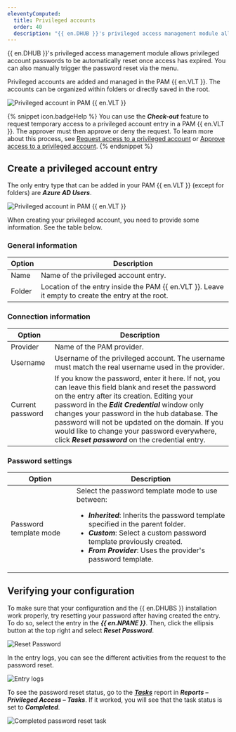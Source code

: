 ```yaml
---
eleventyComputed:
  title: Privileged accounts
  order: 40
  description: "{{ en.DHUB }}'s privileged access management module allows privileged account passwords to be automatically reset once access has expired. You can also manually trigger the password reset via the menu."
---
```

{{ en.DHUB }}'s privileged access management module allows privileged account passwords to be automatically reset once access has expired. You can also manually trigger the password reset via the menu. 

Privileged accounts are added and managed in the PAM {{ en.VLT }}. The accounts can be organized within folders or directly saved in the root.

![Privileged account in PAM {{ en.VLT }}](https://webdevolutions.azureedge.net/docs/en/hub/Hub2293.png)

{% snippet icon.badgeHelp %}
You can use the ***Check-out*** feature to request temporary access to a privileged account entry in a PAM {{ en.VLT }}. The approver must then approve or deny the request. To learn more about this process, see [Request access to a privileged account](/hub/privileged-access-management/privileged-accounts/request-access-privileged-account/) or [Approve access to a privileged account](/hub/privileged-access-management/privileged-accounts/approve-access-privileged-account/).
{% endsnippet %}  

## Create a privileged account entry

The only entry type that can be added in your PAM {{ en.VLT }} (except for folders) are ***Azure AD Users***.

![Privileged account in PAM {{ en.VLT }}](https://webdevolutions.azureedge.net/docs/en/hub/Hub2294.png)

When creating your privileged account, you need to provide some information. See the table below.

### General information

| Option  | Description                                                    |
|---------|----------------------------------------------------------------|
| Name    | Name of the privileged account entry.                          |
| Folder  | Location of the entry inside the PAM {{ en.VLT }}. Leave it empty to create the entry at the root. |

### Connection information

| Option           | Description                                                                                       |
|------------------|---------------------------------------------------------------------------------------------------|
| Provider         | Name of the PAM provider.                                                                         |
| Username         | Username of the privileged account. The username must match the real username used in the provider. |
| Current password | If you know the password, enter it here. If not, you can leave this field blank and reset the password on the entry after its creation. Editing your password in the ***Edit Credential*** window only changes your password in the hub database. The password will not be updated on the domain. If you would like to change your password everywhere, click ***Reset password*** on the credential entry. |

### Password settings

| Option                  | Description                                                                                                                          |
|-------------------------|--------------------------------------------------------------------------------------------------------------------------------------|
| Password template mode  | Select the password template mode to use between: <br> <ul><li>***Inherited***: Inherits the password template specified in the parent folder. </li><li>***Custom***: Select a custom password template previously created.</li><li>***From Provider***: Uses the provider's password template.</li><ul> |

## Verifying your configuration

To make sure that your configuration and the {{ en.DHUBS }} installation work properly, try resetting your password after having created the entry. To do so, select the entry in the ***{{ en.NPANE }}***. Then, click the ellipsis button at the top right and select ***Reset Password***.

![Reset Password](https://webdevolutions.azureedge.net/docs/en/hub/Hub2295.png)

In the entry logs, you can see the different activities from the request to the password reset.

![Entry logs](https://webdevolutions.azureedge.net/docs/en/hub/Hub2300.png)

To see the password reset status, go to the [***Tasks***](/hub/privileged-access-management/privileged-access-reports/tasks/) report in ***Reports – Privileged Access – Tasks***. If it worked, you will see that the task status is set to ***Completed***.

![Completed password reset task](https://webdevolutions.azureedge.net/docs/en/hub/Hub2301.png)
